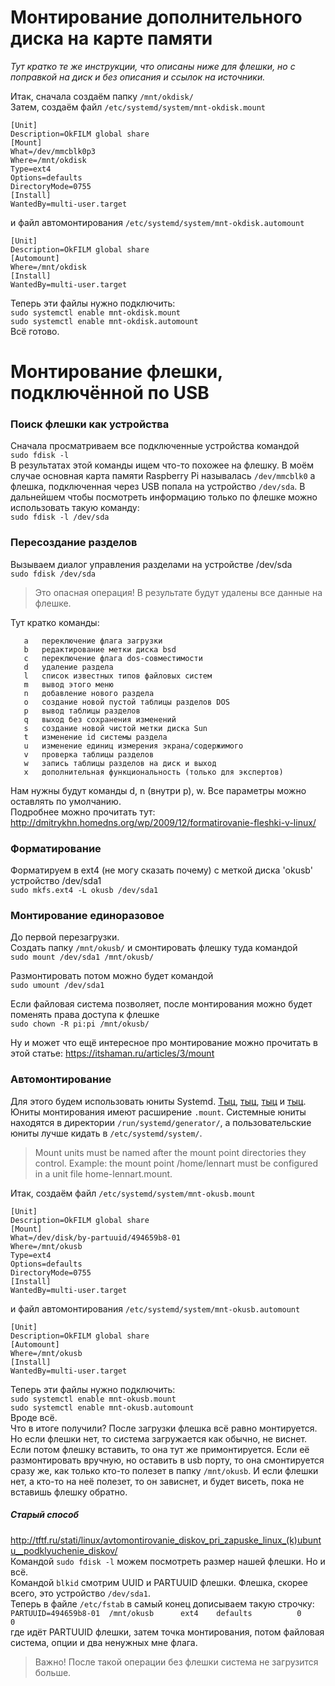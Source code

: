 # Монтирование дополнительного диска на карте памяти

_Тут кратко те же инструкции, что описаны ниже для флешки, но с поправкой на диск и без описания и ссылок на источники._  

Итак, сначала создаём папку `/mnt/okdisk/`  
Затем, создаём файл `/etc/systemd/system/mnt-okdisk.mount`  
```
[Unit]
Description=OkFILM global share
[Mount]
What=/dev/mmcblk0p3
Where=/mnt/okdisk
Type=ext4
Options=defaults
DirectoryMode=0755
[Install]
WantedBy=multi-user.target
```
и файл автомонтирования `/etc/systemd/system/mnt-okdisk.automount`  
```
[Unit]
Description=OkFILM global share
[Automount]
Where=/mnt/okdisk
[Install]
WantedBy=multi-user.target
```
Теперь эти файлы нужно подключить:  
`sudo systemctl enable mnt-okdisk.mount`  
`sudo systemctl enable mnt-okdisk.automount`  
Всё готово.

# Монтирование флешки, подключённой по USB

### Поиск флешки как устройства
Сначала просматриваем все подключенные устройства командой  
`sudo fdisk -l`  
В результатах этой команды ищем что-то похожее на флешку. В моём случае основная карта памяти Raspberry Pi называлась `/dev/mmcblk0` а флешка, подключенная через USB попала на устройство `/dev/sda`. В дальнейшем чтобы посмотреть информацию только по флешке можно использовать такую команду:  
`sudo fdisk -l /dev/sda`

### Пересоздание разделов
Вызываем диалог управления разделами на устройстве /dev/sda  
`sudo fdisk /dev/sda`
> Это опасная операция! В результате будут удалены все данные на флешке.

Тут кратко команды:
```
   a   переключение флага загрузки  
   b   редактирование метки диска bsd  
   c   переключение флага dos-совместимости  
   d   удаление раздела  
   l   список известных типов файловых систем  
   m   вывод этого меню  
   n   добавление нового раздела  
   o   создание новой пустой таблицы разделов DOS  
   p   вывод таблицы разделов  
   q   выход без сохранения изменений  
   s   создание новой чистой метки диска Sun  
   t   изменение id системы раздела  
   u   изменение единиц измерения экрана/содержимого  
   v   проверка таблицы разделов  
   w   запись таблицы разделов на диск и выход  
   x   дополнительная функциональность (только для экспертов)
```
Нам нужны будут команды d, n (внутри p), w. Все параметры можно оставлять по умолчанию.  
Подробнее можно прочитать тут: http://dmitrykhn.homedns.org/wp/2009/12/formatirovanie-fleshki-v-linux/

### Форматирование
Форматируем в ext4 (не могу сказать почему) с меткой диска 'okusb' устройство /dev/sda1  
`sudo mkfs.ext4 -L okusb /dev/sda1`

### Монтирование единоразовое
До первой перезагрузки.  
Создать папку `/mnt/okusb/` и смонтировать флешку туда командой  
`sudo mount /dev/sda1 /mnt/okusb/`  

Размонтировать потом можно будет командой  
`sudo umount /dev/sda1`

Если файловая система позволяет, после монтирования можно будет поменять права доступа к флешке  
`sudo chown -R pi:pi /mnt/okusb/`

Ну и может что ещё интересное про монтирование можно прочитать в этой статье: https://itshaman.ru/articles/3/mount

### Автомонтирование
Для этого будем использовать юниты Systemd. [Тыц](https://habr.com/ru/post/331240/), [тыц](https://dev.to/adarshkkumar/mount-a-volume-using-systemd-1h2f), [тыц](http://yar4e-it.blogspot.com/2014/09/systemd-mount-cifs.html) и [тыц](https://habr.com/ru/company/southbridge/blog/255845/).  
Юниты монтирования имеют расширение `.mount`. Системные юниты находятся в директории `/run/systemd/generator/`, а пользовательские юниты лучше кидать в `/etc/systemd/system/`.  
> Mount units must be named after the mount point directories they control. Example: the mount point /home/lennart must be configured in a unit file home-lennart.mount.

Итак, создаём файл `/etc/systemd/system/mnt-okusb.mount`  
```
[Unit]
Description=OkFILM global share
[Mount]
What=/dev/disk/by-partuuid/494659b8-01
Where=/mnt/okusb
Type=ext4
Options=defaults
DirectoryMode=0755
[Install]
WantedBy=multi-user.target
```
и файл автомонтирования `/etc/systemd/system/mnt-okusb.automount`  
```
[Unit]
Description=OkFILM global share
[Automount]
Where=/mnt/okusb
[Install]
WantedBy=multi-user.target
```
Теперь эти файлы нужно подключить:  
`sudo systemctl enable mnt-okusb.mount`  
`sudo systemctl enable mnt-okusb.automount`  
Вроде всё.  
Что в итоге получили? После загрузки флешка всё равно монтируется. Но если флешки нет, то система загружается как обычно, не виснет. Если потом флешку вставить, то она тут же примонтируется. Если её размонтировать вручную, но оставить в usb порту, то она смонтируется сразу же, как только кто-то полезет в папку `/mnt/okusb`. И если флешки нет, а кто-то на неё полезет, то он зависнет, и будет висеть, пока не вставишь флешку обратно.  

##### Старый способ
http://tftf.ru/stati/linux/avtomontirovanie_diskov_pri_zapuske_linux_(k)ubuntu__podklyuchenie_diskov/  
Командой `sudo fdisk -l` можем посмотреть размер нашей флешки. Но и всё.  
Командой `blkid` смотрим UUID и PARTUUID флешки. Флешка, скорее всего, это устройство `/dev/sda1`.  
Теперь в файле `/etc/fstab` в самый конец дописываем такую строчку:  
`PARTUUID=494659b8-01  /mnt/okusb      ext4    defaults          0       0`  
где идёт PARTUUID флешки, затем точка монтирования, потом файловая система, опции и два ненужных мне флага.  
> Важно! После такой операции без флешки система не загрузится больше.  
